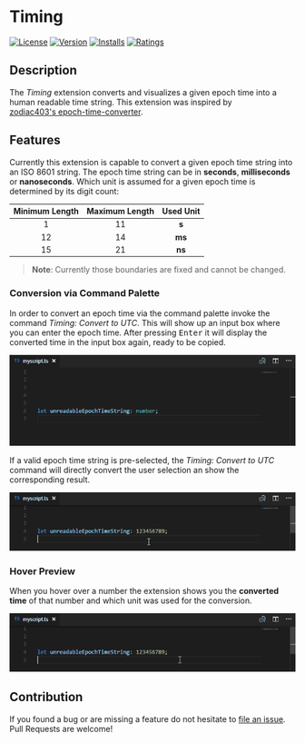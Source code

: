 # Timing

[![License](https://img.shields.io/badge/license-MIT-green.svg?style=flat)](https://raw.githubusercontent.com/HaaLeo/vscode-timing/master/LICENSE) [![Version](https://vsmarketplacebadge.apphb.com/version/HaaLeo.Timing.svg)](https://marketplace.visualstudio.com/items?itemName=HaaLeo.vscode-timing) [![Installs](https://vsmarketplacebadge.apphb.com/installs/HaaLeo.Timing.svg)](https://marketplace.visualstudio.com/items?itemName=HaaLeo.Timing) [![Ratings](https://vsmarketplacebadge.apphb.com/rating/HaaLeo.Timing.svg)](https://marketplace.visualstudio.com/items?itemName=HaaLeo.Timing)

## Description
The *Timing* extension converts and visualizes a given epoch time into a human readable time string.
This extension was inspired by  
[zodiac403's  epoch-time-converter](https://github.com/zodiac403/epoch-time-converter).

## Features

Currently this extension is capable to convert a given epoch time string into an ISO 8601 string.
The epoch time string can be in **seconds**, **milliseconds** or **nanoseconds**. Which unit is assumed for a given epoch time is determined by its digit count:

| Minimum Length| Maximum Length| Used Unit |
|:--:|:--:|:--:|
| 1 |11| **s**
|12 | 14| **ms**
|15 | 21| **ns**

>**Note**: Currently those boundaries are fixed and cannot be changed.

### Conversion via Command Palette
In order to convert an epoch time via the command palette invoke the command *Timing: Convert to UTC*. This will show up an input box where you can enter the epoch time. After pressing <kbd>Enter</kbd> it will display the converted time in the input box again, ready to be copied.

![Convert Sample](doc/Convert_Sample.gif)

If a valid epoch time string is pre-selected, the *Timing:  Convert to UTC* command will directly convert the user selection an show the corresponding result.

![Convert Selection Sample](doc/Convert_Selection_Sample.gif)

### Hover Preview

When you hover over a number the extension shows you the **converted time** of that number and which unit was used for the conversion.

![Hover Sample](doc/Hover_Sample.gif)

## Contribution
If you found a bug or are missing a feature do not hesitate to [file an issue](https://github.com/HaaLeo/vscode-timing/issues/new).  
Pull Requests are welcome!
